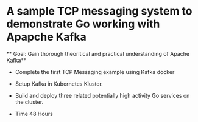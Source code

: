 # A sample TCP messaging system to demonstrate Go working with Apapche Kafka

** Goal: Gain thorough theoritical and practical understanding of Apache Kafka**

* Complete the first TCP Messaging example using Kafka docker
* Setup Kafka in Kubernetes Kluster.
* Build and deploy three related potentially high activity Go services on the cluster.

* Time 48 Hours
